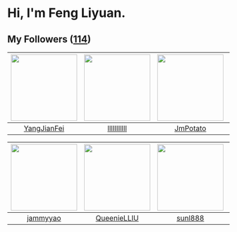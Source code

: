 # Hi, I'm Feng Liyuan.

## My Followers ([114](https://github.com/SunRunAway?tab=followers))

| <img src="https://avatars.githubusercontent.com/u/16703333?v=4" width="150" height="150" /> | <img src="https://avatars.githubusercontent.com/u/16208288?v=4" width="150" height="150" /> | <img src="https://avatars.githubusercontent.com/u/1446531?v=4" width="150" height="150" /> | <img src="https://avatars.githubusercontent.com/u/32123947?v=4" width="150" height="150" /> |
| :-----------------------------------------------------------------------------------------: | :-----------------------------------------------------------------------------------------: | :----------------------------------------------------------------------------------------: | :-----------------------------------------------------------------------------------------: |
|                        [YangJianFei](https://github.com/YangJianFei)                        |                        [llllIIIllll](https://github.com/llllIIIllll)                        |                           [JmPotato](https://github.com/JmPotato)                          |                          [alexlausz](https://github.com/alexlausz)                          |

| <img src="https://avatars.githubusercontent.com/u/38520451?v=4" width="150" height="150" /> | <img src="https://avatars.githubusercontent.com/u/37468107?v=4" width="150" height="150" /> | <img src="https://avatars.githubusercontent.com/u/9254545?v=4" width="150" height="150" /> | <img src="https://avatars.githubusercontent.com/u/2445114?v=4" width="150" height="150" /> |
| :-----------------------------------------------------------------------------------------: | :-----------------------------------------------------------------------------------------: | :----------------------------------------------------------------------------------------: | :----------------------------------------------------------------------------------------: |
|                           [jammyyao](https://github.com/jammyyao)                           |                        [QueenieLLIU](https://github.com/QueenieLLIU)                        |                            [sunl888](https://github.com/sunl888)                           |                          [CaseyYang](https://github.com/CaseyYang)                         |